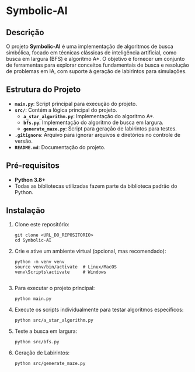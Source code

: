 # Symbolic-AI

## Descrição

O projeto **Symbolic-AI** é uma implementação de algoritmos de busca simbólica, focado em técnicas clássicas de inteligência artificial, como busca em largura (BFS) e algoritmo A*. O objetivo é fornecer um conjunto de ferramentas para explorar conceitos fundamentais de busca e resolução de problemas em IA, com suporte à geração de labirintos para simulações.

## Estrutura do Projeto

- **`main.py`**: Script principal para execução do projeto.
- **`src/`**: Contém a lógica principal do projeto.
  - **`a_star_algorithm.py`**: Implementação do algoritmo A*.
  - **`bfs.py`**: Implementação do algoritmo de busca em largura.
  - **`generate_maze.py`**: Script para geração de labirintos para testes.
- **`.gitignore`**: Arquivo para ignorar arquivos e diretórios no controle de versão.
- **`README.md`**: Documentação do projeto.

## Pré-requisitos

- **Python 3.8+**
- Todas as bibliotecas utilizadas fazem parte da biblioteca padrão do Python.

## Instalação

1. Clone este repositório:
   ````
   git clone <URL_DO_REPOSITORIO>
   cd Symbolic-AI
   ````
3. Crie e ative um ambiente virtual (opcional, mas recomendado):
   ````
   python -m venv venv
   source venv/bin/activate  # Linux/MacOS
   venv\Scripts\activate     # Windows
  
5. Para executar o projeto principal:
   ````
   python main.py

7. Execute os scripts individualmente para testar algoritmos específicos:
   ````
   python src/a_star_algorithm.py
   ````
8. Teste a busca em largura:
   ````
   python src/bfs.py

8. Geração de Labirintos:
   ````
   python src/generate_maze.py
